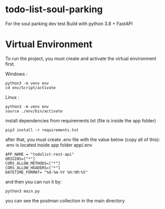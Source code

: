 # todo-list-soul-parking
For the soul parking dev test
Build with python 3.8 + FastAPI

Virtual Environment
====================
To run the project, you must create and activate the virtual environment first.

Windows : 
```
python3 -m venv env
cd env/Script/activate
```

Linux : 
```
python3 -m venv env
source ./env/bin/activate
```
install dependencies from requirements.txt (file is inside the app folder)
```
pip3 install -r requirements.txt
```

after that, you must create .env file with the value below (copy all of this):
.env is located inside app folder 
app/.env
```
APP_NAME = "todolist-rest-api"
ORIGINS=["*"]
CORS_ALLOW_METHODS=["*"]
CORS_ALLOW_HEADERS=["*"]
DATETIME_FORMAT= "%d-%m-%Y %H:%M:%S"
```
and then you can run it by:
```
python3 main.py
```
you can see the postman collection in the main directory

